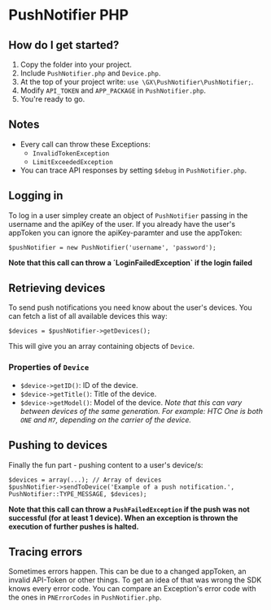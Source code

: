 # PushNotifier PHP

## How do I get started?

1. Copy the folder into your project.
2. Include `PushNotifier.php` and `Device.php`.
3. At the top of your project write: `use \GX\PushNotifier\PushNotifier;`.
4. Modify `API_TOKEN` and `APP_PACKAGE` in `PushNotifier.php`.
5. You're ready to go.

## Notes

- Every call can throw these Exceptions:
	- `InvalidTokenException`
	- `LimitExceededException`
- You can trace API responses by setting `$debug` in `PushNotifier.php`.


## Logging in

To log in a user simpley create an object of `PushNotifier` passing in the username and the apiKey of the user. If you already have the user's appToken you can ignore the apiKey-paramter and use the appToken:

	$pushNotifier = new PushNotifier('username', 'password');

**Note that this call can throw a ´LoginFailedException` if the login failed**

## Retrieving devices

To send push notifications you need know about the user's devices. You can fetch a list of all available devices this way:

	$devices = $pushNotifier->getDevices();

This will give you an array containing objects of `Device`.

### Properties of `Device`

- `$device->getID()`: ID of the device.
- `$device->getTitle()`: Title of the device.
- `$device->getModel()`: Model of the device. *Note that this can vary between devices of the same generation. For example: HTC One is both `ONE` and `M7`, depending on the carrier of the device.*

## Pushing to devices

Finally the fun part - pushing content to a user's device/s:

	$devices = array(...); // Array of devices
	$pushNotifier->sendToDevice('Example of a push notification.', PushNotifier::TYPE_MESSAGE, $devices);
	
**Note that this call can throw a `PushFailedException` if the push was not successful (for at least 1 device). When an exception is thrown the execution of further pushes is halted.**

## Tracing errors

Sometimes errors happen. This can be due to a changed appToken, an invalid API-Token or other things. To get an idea of that was wrong the SDK knows every error code. You can compare an Exception's error code with the ones in `PNErrorCodes` in `PushNotifier.php`.